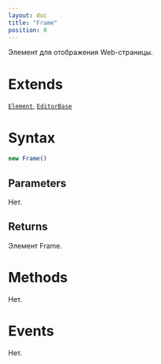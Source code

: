 ```yaml
---
layout: doc
title: "Frame"
position: 0
---
```


Элемент для отображения Web-страницы.

# Extends

[`Element`](../../Core/Elements/Element), [`EditorBase`](../EditorBase/)

# Syntax

```js
new Frame()
```

## Parameters

Нет.

## Returns

Элемент Frame.

# Methods

Нет.

# Events

Нет.
